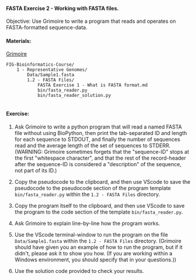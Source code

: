 #### FASTA Exercise 2 - Working with FASTA files.

Objective: Use Grimoire to write a program that reads and operates on FASTA-formatted sequence-data.

#### Materials: 

[Grimoire](https://chat.openai.com/g/g-n7Rs0IK86-grimoire)
``` 
FIG-Bioinformatics-Course/
    1 - Representative Genomes/
        Data/Sample1.fasta
        1.2 - FASTA Files/
            FASTA Exercise 1 - What is FASTA format.md
            bin/fasta_reader.py
            bin/fasta_reader_solution.py
            
```

#### Exercise:

1. Ask Grimoire to write a python program that will read a named FASTA file without using BioPython, then print the tab-separated ID and length for each sequence to STDOUT, and finally the number of sequences read and the average length of the set of sequences to STDERR. 
(WARNING: Grimoire sometimes forgets that the "sequence-ID" stops at the first 
"whitespace character", and that the rest of the record-header after the
sequence-ID is considered a "description" of the sequence, not part of its ID.)

2. Copy the pseudocode to the clipboard, and then use VScode to save the pseudocode to the pseudocode section of the program template `bin/fasta_reader.py` within the `1.2 - FASTA Files` directory.

3. Copy the program itself to the clipboard, and then use VScode to save the program to the code section of the template `bin/fasta_reader.py`.

4. Ask Grimoire to explain line-by-line how the program works.

5. Use the VScode terminal-window to run the program on the file `Data/Sample1.fasta` within the `1.2 - FASTA Files` directory. (Grimoire should have given you an example of how to run the program, but if it didn't, please ask it to show you how. (If you are working within a Windows environment, you should specify that in your questions.))

6. Use the solution code provided to check your results.
